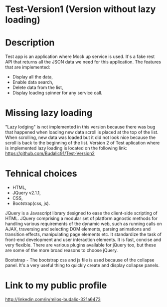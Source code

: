 # Test-Version1 (Version without lazy loading)

# Description

Test app is an application where Mock up service is used. It's a fake rest API that returns all the JSON data we need for this application. The features that are implemented: 
 - Display all the data,
 - Enable data search,
 - Delete data from the list,
 - Display loading spinner for any service call.

# Missing lazy loading

"Lazy lodging" is not implemented in this version because there was bug that happened when loading new data scroll is placed at the top of the list. When scrolling, new data was loaded but it did not look nice because the scroll is back to the beginning of the list. Version 2 of Test aplication where is implemented lazy loading is located on the following link: https://github.com/Budalic91/Test-Version2
 
 # Tehnical choices

 - HTML,
 - JQuery v2.1.1,
 - CSS,
 - Bootstrap(css, js).

JQuery is a Javascript library designed to ease the client-side scripting of HTML. JQuery comprising a modular set of platform agnostic methods for handling various requirements of the dynamic web, such as running calls on AJAX, traversing and selecting DOM elements, parsing animations and transition effects, manipulating page elements etc. It standardize the task of front-end development and user interaction elements. It is fast, concise and very flexible. There are various plugins available for jQuery too, but these are some of the more broad reasons to choose jQuery.

Bootstrap - The bootstrap css and js file is used because of the collapse panel. It's a very useful thing to quickly create and display collapse panels.

# Link to my public profile

http://linkedin.com/in/milos-budalic-321a6473
